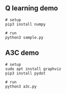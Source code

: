 ## Q learning demo

```shell
# setup
pip3 install numpy

# run
python3 sample.py
```

## A3C demo

```shell
# setup
sudo apt install graphviz
pip3 install pydot

# run
python3 a3c.py
```
